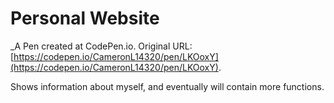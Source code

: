 # Personal Website
 _A Pen created at CodePen.io. Original URL: [https://codepen.io/CameronL14320/pen/LKOoxY](https://codepen.io/CameronL14320/pen/LKOoxY).

 Shows information about myself, and eventually will contain more functions.